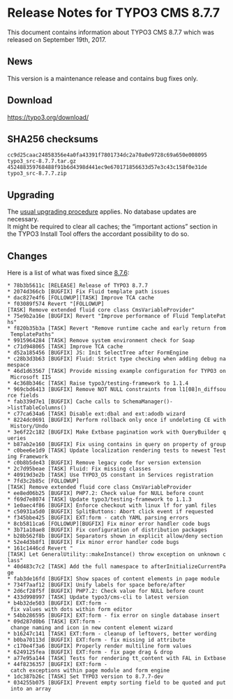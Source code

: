 Release Notes for TYPO3 CMS 8.7.7
=================================

This document contains information about TYPO3 CMS 8.7.7 which was
released on September 19th, 2017.

News
----

This version is a maintenance release and contains bug fixes only.

Download
--------

<https://typo3.org/download/>

SHA256 checksums
----------------

    cc9d25caac24858356e4a0fa43391f7801734dc2a70a0e9728c69a650e008095  typo3_src-8.7.7.tar.gz
    452488359768488f91b6d4398d441ec9e670171856633d57e3c43c158f0e31de  typo3_src-8.7.7.zip

Upgrading
---------

The [usual upgrading
procedure](https://docs.typo3.org/typo3cms/InstallationGuide/) applies.
No database updates are necessary.\
It might be required to clear all caches; the “important actions”
section in the TYPO3 Install Tool offers the accordant possibility to do
so.

Changes
-------

Here is a list of what was fixed since
[8.7.6](TYPO3_CMS_8.7.6 "wikilink"):

`* 78b3b5611c [RELEASE] Release of TYPO3 8.7.7`\
`* 2074d366cb [BUGFIX] Fix Fluid template path issues`\
`* dac827e4f6 [FOLLOWUP][TASK] Improve TCA cache`\
`* f03089f574 Revert "[FOLLOWUP][TASK] Remove extended fluid core class CmsVariableProvider"`\
`* 75e9b2a16e [BUGFIX] Revert "Improve performance of Fluid TemplatePaths"`\
`* f820b35b3a [TASK] Revert "Remove runtime cache and early return from TemplatePaths"`\
`* 9915964284 [TASK] Remove system environment check for Soap`\
`* c71d948065 [TASK] Improve TCA cache`\
`* d52a185456 [BUGFIX] JS: Init SelectTree after FormEngine`\
`* c28b3d3b63 [BUGFIX] Fluid: Strict type checking when adding debug namespace`\
`* 46d1d63567 [TASK] Provide missing example configuration for TYPO3 on Microsoft IIS`\
`* 4c368b346c [TASK] Raise typo3/testing-framework to 1.1.4`\
`* 969cbd6413 [BUGFIX] Remove NOT NULL constraints from l1[08]n_diffsource fields`\
`* fab339d7e1 [BUGFIX] Cache calls to SchemaManager()->listTableColumns()`\
`* c77ca634a6 [TASK] Disable ext:dbal and ext:adodb wizard`\
`* 8224dc0691 [BUGFIX] Perform rollback only once if undeleting CE with History/Undo`\
`* 3e6f22c182 [BUGFIX] Make Extbase pagination work with QueryBuilder queries`\
`* b87ab2e160 [BUGFIX] Fix using contains in query on property of group`\
`* c0bee6e1d9 [TASK] Update localization rendering tests to newest Testing Framework`\
`* c0b8b5de43 [BUGFIX] Remove legacy code for version extension`\
`* 2c7d95beae [TASK] Fluid: Fix missing classes`\
`* 40919d3e2b [TASK] Use TYPO3_OS constant in Services registration`\
`* 7fd3c2b85c [FOLLOWUP][TASK] Remove extended fluid core class CmsVariableProvider`\
`* ee8ed06b25 [BUGFIX] PHP7.2: Check value for NULL before count`\
`* f69d7e8074 [TASK] Update typo3/testing-framework to 1.1.3`\
`* 1e0aec4f86 [BUGFIX] Enforce checkout with linux lf for yaml files`\
`* c50931a5d0 [BUGFIX] SplitButtons: Abort click event if requested`\
`* f345bbe425 [BUGFIX] EXT:form - catch YAML parsing errors`\
`* 8cb5811ca6 [FOLLOWUP][BUGFIX] Fix minor error handler code bugs`\
`* 3b71a10ae8 [BUGFIX] Fix configuration of distribution packages`\
`* b28b562f8b [BUGFIX] Separators shown in explicit allow/deny section`\
`* 52e4d3b8f1 [BUGFIX] Fix minor error handler code bugs`\
`* 161c1446cd Revert "[TASK] Let GeneralUtility::makeInstance() throw exception on unknown class"`\
`* 40d483c7c2 [TASK] Add the full namespace to afterInitializeCurrentPage`\
`* fab3de16fd [BUGFIX] Show spaces of content elements in page module`\
`* 734f7aaf12 [BUGFIX] Unify labels for space before/after`\
`* 2d6cf28f5f [BUGFIX] PHP7.2: Check value for NULL before count`\
`* 433d998997 [TASK] Update typo3/cms-cli to latest version`\
`* b4b32de503 [BUGFIX] EXT:form - fix values with dots within form editor`\
`* 54bb286595 [BUGFIX] EXT:form - fix error on single database insert`\
`* 09d287d0b6 [TASK] EXT:form - change naming and icon in new content element wizard`\
`* b16247c141 [TASK] EXT:form - cleanup of leftovers, better wording`\
`* b0ba70113d [BUGFIX] EXT:form - fix missing id attribute`\
`* c170e4f3a6 [BUGFIX] Properly render multiline form values`\
`* 6249125fea [BUGFIX] EXT:form - fix page drag & drop`\
`* a77e95a144 [TASK] Tests for rendering tt_content with FAL in Extbase`\
`* 44f8236357 [BUGFIX] EXT:form - catch exceptions within page module and form engine`\
`* 1dc387b26c [TASK] Set TYPO3 version to 8.7.7-dev`\
`* 034255b075 [BUGFIX] Prevent empty sorting field to be quoted and put into an array`


